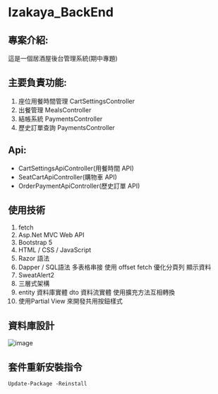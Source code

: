# Izakaya_BackEnd
## 專案介紹:
這是一個居酒屋後台管理系統(期中專題)

## 主要負責功能:
1. 座位用餐時間管理 CartSettingsController
2. 出餐管理 MealsController
3. 結帳系統 PaymentsController
4. 歷史訂單查詢 PaymentsController

## Api:
- CartSettingsApiController(用餐時間 API)
- SeatCartApiController(購物車 API)
- OrderPaymentApiController(歷史訂單 API)

## 使用技術
1. fetch
2. Asp.Net MVC Web API
3. Bootstrap 5
4. HTML / CSS / JavaScript
5. Razor 語法
6. Dapper / SQL語法 多表格串接 使用 offset fetch 優化分頁列 顯示資料
7. SweatAlert2
8. 三層式架構
9. entity 資料庫實體 dto 資料流實體 使用擴充方法互相轉換
10. 使用Partial View 來開發共用按鈕樣式

## 資料庫設計
![image](https://github.com/syncmaster79281/Izakaya_BackEnd/assets/19486441/8919808d-3f4b-45a3-8a71-55d1ff231493)


## 套件重新安裝指令
```Update-Package -Reinstall```


